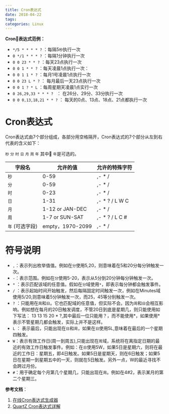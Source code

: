 ```yaml
---
title: Cron表达式
date: 2018-04-22
tags:
categories: Linux
---
```


**Cron表达式范例：**

- `*/5 * * * * ?`  ：每隔5`秒`执行一次
- `0 */1 * * * ?`  ：每隔1分钟执行一次
- `0 0 23 * * ?`   ：每天23点执行一次
- `0 0 1 * * ?`    ：每天凌晨1点执行一次：
- `0 0 1 1 * ?`  ：每月1号凌晨1点执行一次
- `0 0 23 L * ?` ： 每月最后一天23点执行一次
- `0 0 1 ? * L`  ：每周星期天凌晨1点实行一次
- `0 26,29,33 * * * ? ` ： 在26分、29分、33分执行一次
- `0 0 0,13,18,21 * * ?` ： 每天的0点、13点、18点、21点都执行一次
<!-- more -->
# Cron表达式

Cron表达式由7个部分组成，各部分用空格隔开，Cron表达式的7个部分从左到右代表的含义如下：

`秒` `分` `时` `日` `月` `周` `年`
其中 `年`是可选的。


| 字段名            |     允许的值 |                       允许的特殊字符 |  
|-------------------------------------|---------------|-------|
| `秒`                    |  0-59 | ,- * / |  |
| `分`                   |   0-59 | ,- * / |  |
| `时`                 |   0-23 | ,- * / |  |
| `日`                   |   1-31 | ,- * ? / L W C |  |
| `月`                    |  1-12 or JAN-DEC | ,- * / |  |
| `周`               |   1-7 or SUN-SAT | ,- * ? / L C # |  |
| `年` (可选字段)          |  empty，1970-2099 | ,- * / |

# 符号说明
- `,`：表示列出枚举值值。例如在`分`使用5,20，则意味着在5和20分每分钟触发一次。
- `-`：表示范围。例如在`分`使用5-20，表示从5分到20分钟每分钟触发一次。
- `*` ：表示匹配该域的任意值。假如在`分`域使用`*`，即表示每分钟都会触发事件。
- `/` ：表示起始时间开始触发，然后每隔固定时间触发一次，例如在Minutes域使用5/20,则意味着5分钟触发一次，而25，45等分别触发一次。
- `?` ：只能用在`周`和`日`。它也匹配域的任意值，但实际不会。因为`周`和`日`会相互影响。例如想在每月的20日触发调度，不管20日到底是星期几，则只能使用如下写法： 13 13 15 20 * ?,其中最后一位只能用？，而不能使用*，如果使用*表示不管星期几都会触发，实际上并不是这样。    
- `L` ： 表示最后，只能出现在`日`和`周`，如果在`日`使用5L,意味着在最后的一个星期四触发。  
- `W`：表示有效工作日(周一到周五),只能出现在`周`域，系统将在离指定日期的最近的有效工作日触发事件。例如：在`日`使用5W，如果5日是星期六，则将在最近的工作日：星期五，即4日触发。如果5日是星期天，则在6日触发；如果5日在星期一到星期五中的一天，则就在5日触发。另外一点，W的最近寻找不会跨过月份。
- `#`：用于确定每个月第几个星期几，只能出现在`周`。例如在4#2，表示某月的第二个星期三。

**参考文档**：
1. [在线Cron表达式生成器](http://Cron.qqe2.com/)
2. [QuartZ Cron表达式详解](https://www.jianshu.com/p/f03b1497122a)
